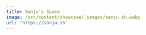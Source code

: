 ```yaml
---
title: Sanju's Space
image: /src/content/showcase/_images/sanju.sh.webp
url: 'https://sanju.sh'
---
```


